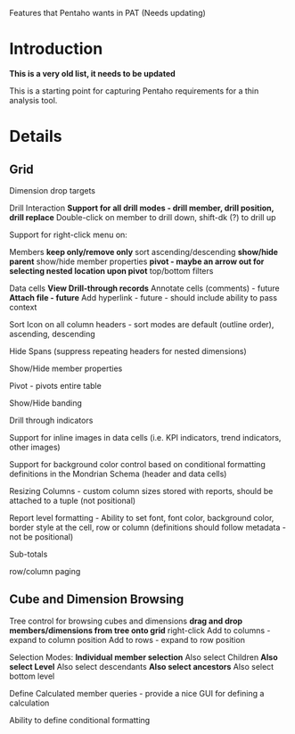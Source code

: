 Features that Pentaho wants in PAT (Needs updating)
# Introduction #
**This is a very old list, it needs to be updated**

This is a starting point for capturing Pentaho requirements for a thin analysis tool.

# Details #

## Grid ##
Dimension drop targets

Drill Interaction
**Support for all drill modes - drill member, drill position, drill replace** Double-click on member to drill down, shift-dk (?) to drill up

Support for right-click menu on:

Members
**keep only/remove only** sort ascending/descending
**show/hide parent** show/hide member properties
**pivot - maybe an arrow out for selecting nested location upon pivot** top/bottom filters

Data cells
**View Drill-through records** Annotate cells (comments) - future
**Attach file - future** Add hyperlink - future - should include ability to pass context

Sort Icon on all column headers - sort modes are default (outline order), ascending, descending

Hide Spans (suppress repeating headers for nested dimensions)

Show/Hide member properties

Pivot - pivots entire table

Show/Hide banding&nbsp;

Drill through indicators&nbsp;

Support for inline images in data cells (i.e. KPI indicators, trend indicators, other images)

Support for background color control based on conditional formatting definitions in the Mondrian Schema (header and data cells)&nbsp;

Resizing Columns - custom column sizes stored with reports, should be attached to a tuple (not positional)

Report level formatting - Ability to set font, font color, background color, border style at the cell, row or column (definitions should follow metadata - not be positional)&nbsp;

Sub-totals&nbsp;

row/column paging&nbsp;

## Cube and Dimension Browsing ##

Tree control for browsing cubes and dimensions
**drag and drop members/dimensions from tree onto grid** right-click
 Add to columns - expand to column position
 Add to rows - expand to row position&nbsp;

Selection Modes:
**Individual member selection** Also select Children
**Also select Level** Also select descendants
**Also select ancestors** Also select bottom level


Define Calculated member queries - provide a nice GUI for defining a calculation

Ability to define conditional formatting